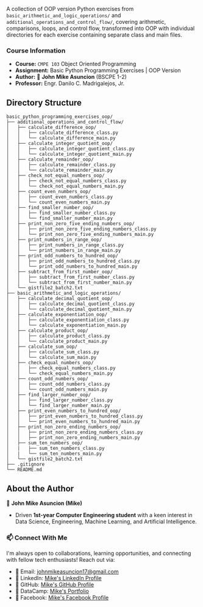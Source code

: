 A collection of OOP version Python exercises from `basic_arithmetic_and_logic_operations/` and `additional_operations_and_control_flow/`, covering arithmetic, comparisons, loops, and control flow, transformed into OOP with individual directories for each exercise containing separate class and main files.

### Course Information

- **Course:** `CMPE 103` Object Oriented Programming
- **Assignment:** Basic Python Programming Exercises | OOP Version
- **Author:** :ninja: **John Mike Asuncion** (BSCPE 1-2)
- **Professor:** Engr. Danilo C. Madrigalejos, Jr.

## Directory Structure

```
basic_python_programming_exercises_oop/
├── additional_operations_and_control_flow/
│   ├── calculate_difference_oop/
│   │   ├── calculate_difference_class.py
│   │   └── calculate_difference_main.py
│   ├── calculate_integer_quotient_oop/
│   │   ├── calculate_integer_quotient_class.py
│   │   └── calculate_integer_quotient_main.py
│   ├── calculate_remainder_oop/
│   │   ├── calculate_remainder_class.py
│   │   └── calculate_remainder_main.py
│   ├── check_not_equal_numbers_oop/
│   │   ├── check_not_equal_numbers_class.py
│   │   └── check_not_equal_numbers_main.py
│   ├── count_even_numbers_oop/
│   │   ├── count_even_numbers_class.py
│   │   └── count_even_numbers_main.py
│   ├── find_smaller_number_oop/
│   │   ├── find_smaller_number_class.py
│   │   └── find_smaller_number_main.py
│   ├── print_non_zero_five_ending_numbers_oop/
│   │   ├── print_non_zero_five_ending_numbers_class.py
│   │   └── print_non_zero_five_ending_numbers_main.py
│   ├── print_numbers_in_range_oop/
│   │   ├── print_numbers_in_range_class.py
│   │   └── print_numbers_in_range_main.py
│   ├── print_odd_numbers_to_hundred_oop/
│   │   ├── print_odd_numbers_to_hundred_class.py
│   │   └── print_odd_numbers_to_hundred_main.py
│   ├── subtract_from_first_number_oop/
│   │   ├── subtract_from_first_number_class.py
│   │   └── subtract_from_first_number_main.py
│   └── gistfile2_batch2.txt
├── basic_arithmetic_and_logic_operations/
│   ├── calculate_decimal_quotient_oop/
│   │   ├── calculate_decimal_quotient_class.py
│   │   └── calculate_decimal_quotient_main.py
│   ├── calculate_exponentiation_oop/
│   │   ├── calculate_exponentiation_class.py
│   │   └── calculate_exponentiation_main.py
│   ├── calculate_product_oop/
│   │   ├── calculate_product_class.py
│   │   └── calculate_product_main.py
│   ├── calculate_sum_oop/
│   │   ├── calculate_sum_class.py
│   │   └── calculate_sum_main.py
│   ├── check_equal_numbers_oop/
│   │   ├── check_equal_numbers_class.py
│   │   └── check_equal_numbers_main.py
│   ├── count_odd_numbers_oop/
│   │   ├── count_odd_numbers_class.py
│   │   └── count_odd_numbers_main.py
│   ├── find_larger_number_oop/
│   │   ├── find_larger_number_class.py
│   │   └── find_larger_number_main.py
│   ├── print_even_numbers_to_hundred_oop/
│   │   ├── print_even_numbers_to_hundred_class.py
│   │   └── print_even_numbers_to_hundred_main.py
│   ├── print_non_zero_ending_numbers_oop/
│   │   ├── print_non_zero_ending_numbers_class.py
│   │   ├── print_non_zero_ending_numbers_main.py
│   ├── sum_ten_numbers_oop/
│   |   ├── sum_ten_numbers_class.py
│   |   └── sum_ten_numbers_main.py
│   └── gistfile2_batch2.txt
├── .gitignore
└── README.md
```

## About the Author

🥷 **John Mike Asuncion (Mike)**

- Driven **1st-year Computer Engineering student** with a keen interest in Data Science, Engineering, Machine Learning, and Artificial Intelligence.

### 📫 Connect With Me
I'm always open to collaborations, learning opportunities, and connecting with fellow tech enthusiasts! Reach out via:  
- 📧 Email: [johnmikeasuncion17@gmail.com](mailto:johnmikeasuncion17@gmail.com)
- 🔗 LinkedIn: [Mike's LinkedIn Profile](https://www.linkedin.com/in/john-mike-asuncion-a44232320/)
- 🔗 GitHub: [Mike's GitHub Profile](https://github.com/johnmikx)
- 💼 DataCamp: [Mike's Portfolio](https://www.datacamp.com/portfolio/johnmikeasuncion17)
- 🔗 Facebook: [Mike's Facebook Profile](https://www.facebook.com/mikekaizennn)